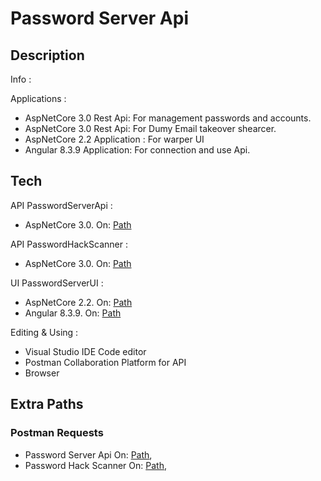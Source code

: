 

# Password Server Api

## Description
Info :


Applications :
-	AspNetCore 3.0 Rest Api: For management passwords and accounts.
-	AspNetCore 3.0 Rest Api: For Dumy Email takeover shearcer.
-	AspNetCore 2.2 Application : For warper UI 
- Angular 8.3.9 Application:  For connection and use Api.


## Tech
API PasswordServerApi :
-	AspNetCore 3.0. On: [Path](https://github.com/NikolasPapas/PasswordServerApi/tree/master/PasswordServerAPI_Project/PasswordServerApi) 

API PasswordHackScanner :
-	AspNetCore 3.0. On: [Path](https://github.com/NikolasPapas/PasswordServerApi/tree/master/PasswordServerAPI_Project/PasswordHackScanner) 

UI PasswordServerUI :
-	 AspNetCore 2.2. On: [Path](https://github.com/NikolasPapas/PasswordServerApi/tree/master/PasswordServerAPI_Project/PasswordServerUI) 
-	 Angular 8.3.9. On: [Path](https://github.com/NikolasPapas/PasswordServerApi/tree/master/PasswordServerAPI_Project/PasswordServerUI/ClientApp) 


Editing & Using :
-	Visual Studio IDE Code editor
-	 Postman Collaboration Platform for API
-	 Browser

## Extra Paths
### Postman Requests
- Password Server Api  On:  [Path](https://github.com/NikolasPapas/PasswordServerApi/blob/master/PasswordServerAPI_Project/PasswordServerApi/Postman_Request_Collection.json),
- Password Hack Scanner On:  [Path](https://github.com/NikolasPapas/PasswordServerApi/blob/master/PasswordServerAPI_Project/PasswordHackScanner/PasswordHackScanner.postman_collection.json),
